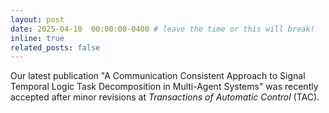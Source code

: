 ```yaml
---
layout: post
date: 2025-04-10  00:00:00-0400 # leave the time or this will break!
inline: true
related_posts: false
---
```


Our latest publication "A Communication Consistent Approach to Signal Temporal Logic Task Decomposition in Multi-Agent Systems" was recently accepted after minor revisions at *Transactions of Automatic Control* (TAC). 

